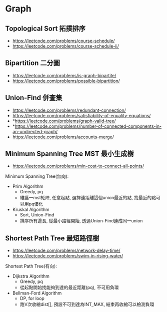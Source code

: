 # Graph


## Topological Sort 拓撲排序
- https://leetcode.com/problems/course-schedule/
- https://leetcode.com/problems/course-schedule-ii/


## Bipartition 二分圖
- https://leetcode.com/problems/is-graph-bipartite/
- https://leetcode.com/problems/possible-bipartition/


## Union-Find 併查集
- https://leetcode.com/problems/redundant-connection/
- https://leetcode.com/problems/satisfiability-of-equality-equations/
- *https://leetcode.com/problems/graph-valid-tree/
- *https://leetcode.com/problems/number-of-connected-components-in-an-undirected-graph/
- https://leetcode.com/problems/accounts-merge/


## Minimum Spanning Tree MST 最小生成樹
- https://leetcode.com/problems/min-cost-to-connect-all-points/


Minimum Spanning Tree(無向):
- Prim Algorithm
    - Greedy, pq
    - 維護一mst矩陣, 任意起點, 選擇連距離這個union最近的點, 找最近的點可以用pq優化
- Kruskal Algorithm
    - Sort, Union-Find
    - 排序所有邊長, 從最小路經開始, 透過Union-Find連成同一union


## Shortest Path Tree 最短路徑樹
- https://leetcode.com/problems/network-delay-time/
- https://leetcode.com/problems/swim-in-rising-water/


Shortest Path Tree(有向):
- Dijkstra Algorithm
    - Greedy, pq
    - 從起點開始找能夠到達的最近距離(pq), 不可用負環
- Bellman-Ford Algorithm
    - DP, for loop
    - 跑V次收縮dist[], 預設不可到達為INT_MAX, 結束再收縮可以檢測負環
